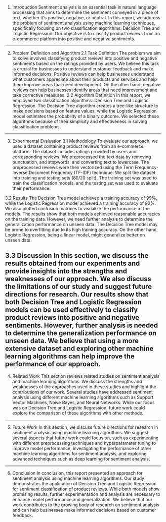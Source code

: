 1. Introduction
Sentiment analysis is an essential task in natural language processing that aims to determine the sentiment conveyed in a piece of text, whether it's positive, negative, or neutral. In this report, we address the problem of sentiment analysis using machine learning techniques, specifically focusing on two classification algorithms: Decision Tree and Logistic Regression. Our objective is to classify product reviews from an e-commerce platform into positive and negative sentiments.
---
2. Problem Definition and Algorithm
2.1 Task Definition
The problem we aim to solve involves classifying product reviews into positive and negative sentiments based on the ratings provided by users. We believe this task is crucial for businesses to understand customer feedback and make informed decisions. Positive reviews can help businesses understand what customers appreciate about their products and services and help them improve areas that need development. On the other hand, negative reviews can help businesses identify areas that need improvement and take corrective measures.
2.2 Algorithm Definition
In this report, we employed two classification algorithms: Decision Tree and Logistic Regression. The Decision Tree algorithm creates a tree-like structure to make decisions based on feature values, while the Logistic Regression model estimates the probability of a binary outcome. We selected these algorithms because of their simplicity and effectiveness in solving classification problems. 
---

3. Experimental Evaluation
3.1 Methodology
To evaluate our approach, we used a dataset containing product reviews from an e-commerce platform. The dataset includes ratings provided by users and corresponding reviews. We preprocessed the text data by removing punctuation, and stopwords, and converting text to lowercase. The preprocessed reviews were then vectorized using the Term Frequency-Inverse Document Frequency (TF-IDF) technique. We split the dataset into training and testing sets (80/20 split). The training set was used to train the classification models, and the testing set was used to evaluate their performance.

3.2 Results
The Decision Tree model achieved a training accuracy of 99%, while the Logistic Regression model achieved a training accuracy of 93%. We also plotted confusion matrices to visualize the performance of the models. The results show that both models achieved reasonable accuracies on the training data. However, we need further analysis to determine the generalization performance on unseen data. The Decision Tree model may be prone to overfitting due to its high training accuracy. On the other hand, Logistic Regression, being a linear model, might generalize better on unseen data. 

3.3 Discussion
In this section, we discuss the results obtained from our experiments and provide insights into the strengths and weaknesses of our approach. We also discuss the limitations of our study and suggest future directions for research. Our results show that both Decision Tree and Logistic Regression models can be used effectively to classify product reviews into positive and negative sentiments. However, further analysis is needed to determine the generalization performance on unseen data. We believe that using a more extensive dataset and exploring other machine learning algorithms can help improve the performance of our approach.
---

4. Related Work
This section reviews related studies on sentiment analysis and machine learning algorithms. We discuss the strengths and weaknesses of the approaches used in these studies and highlight the contributions of our work. Several studies have addressed sentiment analysis using different machine learning algorithms such as Support Vector Machines, Naive Bayes, and Neural Networks. While our focus was on Decision Tree and Logistic Regression, future work could explore the comparison of these algorithms with other methods.
---

5. Future Work
In this section, we discuss future directions for research in sentiment analysis using machine learning algorithms. We suggest several aspects that future work could focus on, such as experimenting with different preprocessing techniques and hyperparameter tuning to improve model performance, investigating the performance of other machine learning algorithms for sentiment analysis, and exploring advanced techniques such as deep learning for sentiment analysis.
---

6. Conclusion
In conclusion, this report presented an approach for sentiment analysis using machine learning algorithms. Our study demonstrates the application of Decision Tree and Logistic Regression for sentiment classification of product reviews. While both models show promising results, further experimentation and analysis are necessary to enhance model performance and generalization. We believe that our work contributes to the growing body of research on sentiment analysis and can help businesses make informed decisions based on customer feedback.
